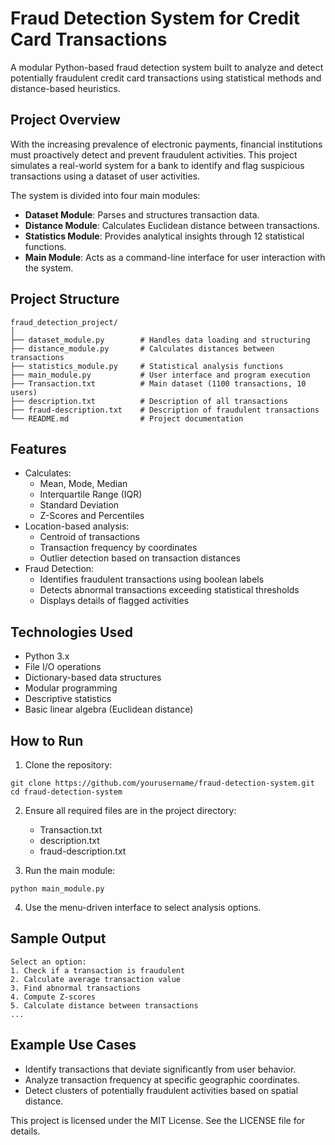 # Fraud Detection System for Credit Card Transactions

A modular Python-based fraud detection system built to analyze and detect potentially fraudulent credit card transactions using statistical methods and distance-based heuristics.

## Project Overview

With the increasing prevalence of electronic payments, financial institutions must proactively detect and prevent fraudulent activities. This project simulates a real-world system for a bank to identify and flag suspicious transactions using a dataset of user activities.

The system is divided into four main modules:
- **Dataset Module**: Parses and structures transaction data.
- **Distance Module**: Calculates Euclidean distance between transactions.
- **Statistics Module**: Provides analytical insights through 12 statistical functions.
- **Main Module**: Acts as a command-line interface for user interaction with the system.

## Project Structure

```
fraud_detection_project/
│
├── dataset_module.py        # Handles data loading and structuring
├── distance_module.py       # Calculates distances between transactions
├── statistics_module.py     # Statistical analysis functions
├── main_module.py           # User interface and program execution
├── Transaction.txt          # Main dataset (1100 transactions, 10 users)
├── description.txt          # Description of all transactions
├── fraud-description.txt    # Description of fraudulent transactions
└── README.md                # Project documentation
```

## Features

- Calculates:
  - Mean, Mode, Median
  - Interquartile Range (IQR)
  - Standard Deviation
  - Z-Scores and Percentiles
- Location-based analysis:
  - Centroid of transactions
  - Transaction frequency by coordinates
  - Outlier detection based on transaction distances
- Fraud Detection:
  - Identifies fraudulent transactions using boolean labels
  - Detects abnormal transactions exceeding statistical thresholds
  - Displays details of flagged activities

## Technologies Used

- Python 3.x
- File I/O operations
- Dictionary-based data structures
- Modular programming
- Descriptive statistics
- Basic linear algebra (Euclidean distance)

## How to Run

1. Clone the repository:
```
git clone https://github.com/yourusername/fraud-detection-system.git
cd fraud-detection-system
```

2. Ensure all required files are in the project directory:
   - Transaction.txt
   - description.txt
   - fraud-description.txt

3. Run the main module:
```
python main_module.py
```

4. Use the menu-driven interface to select analysis options.

## Sample Output

```
Select an option:
1. Check if a transaction is fraudulent
2. Calculate average transaction value
3. Find abnormal transactions
4. Compute Z-scores
5. Calculate distance between transactions
...
```

## Example Use Cases

- Identify transactions that deviate significantly from user behavior.
- Analyze transaction frequency at specific geographic coordinates.
- Detect clusters of potentially fraudulent activities based on spatial distance.



This project is licensed under the MIT License. See the LICENSE file for details.
